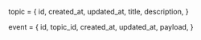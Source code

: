 topic = {
    id,
    created_at,
    updated_at,
    title,
    description,
}

event = {
    id,
    topic_id,
    created_at,
    updated_at,
    payload,
}